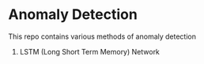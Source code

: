 # Anomaly Detection

This repo contains various methods of anomaly detection

1. LSTM (Long Short Term Memory) Network
